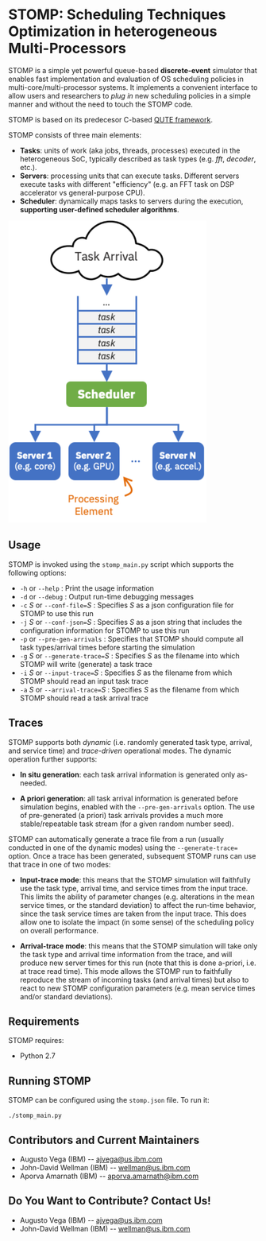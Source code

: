 # STOMP: Scheduling Techniques Optimization in heterogeneous Multi-Processors 

STOMP is a simple yet powerful queue-based **discrete-event** simulator that enables fast implementation and evaluation of OS scheduling policies in multi-core/multi-processor systems. It implements a convenient interface to allow users and researchers to _plug in_ new scheduling policies in a simple manner and without the need to touch the STOMP code.

STOMP is based on its predecesor C-based <a href="https://ieeexplore.ieee.org/document/5749737" target="_blank">QUTE framework</a>.

STOMP consists of three main elements:

 - **Tasks**: units of work (aka jobs, threads, processes) executed in the heterogeneous SoC, typically described as task types (e.g. _fft_, _decoder_, etc.).
 - **Servers**: processing units that can execute tasks. Different servers execute tasks with different "efficiency" (e.g. an FFT task on DSP accelerator vs general-purpose CPU).
 - **Scheduler**: dynamically maps tasks to servers during the execution, **supporting user-defined scheduler algorithms**.

<img src="/stomp_overview.png" width="400">


## Usage

STOMP is invoked using the `stomp_main.py` script which supports the following options:

 * `-h` or `--help` : Print the usage information
 * `-d` or `--debug` : Output run-time debugging messages
 * `-c` *_S_* or `--conf-file=`*_S_* : Specifies *_S_* as a json configuration file for STOMP to use this run
 * `-j` *_S_* or `--conf-json=`*_S_* : Specifies *_S_* as a json string that includes the configuration information for STOMP to use this run
 * `-p` or `--pre-gen-arrivals` : Specifies that STOMP should compute all task types/arrival times before starting the simulation
 * `-g` *_S_* or `--generate-trace=`*_S_* : Specifies *_S_* as the filename into which STOMP will write (generate) a task trace
 * `-i` *_S_* or `--input-trace=`*_S_* : Specifies *_S_* as the filename from which STOMP should read an input task trace
 * `-a` *_S_* or `--arrival-trace=`*_S_* : Specifies *_S_* as the filename from which STOMP should read a task arrival trace


## Traces

STOMP supports both _dynamic_ (i.e. randomly generated task type, arrival, and service time) and _trace-driven_ operational modes. The dynamic operation further supports:

 * **In situ generation**: each task arrival information is generated only as-needed.
 
 * **A priori generation**: all task arrival information is generated before simulation begins, enabled with the `--pre-gen-arrivals` option. The use of pre-generated (a priori) task arrivals provides a much more stable/repeatable task stream (for a given random number seed).
  
STOMP can automatically generate a trace file from a run (usually conducted in one of the dynamic modes) using the `--generate-trace=` option.
Once a trace has been generated, subsequent STOMP runs can use that trace in one of two modes:

 * **Input-trace mode**: this means that the STOMP simulation will faithfully use the task type, arrival time, and service times from the input trace.  This limits the ability of parameter changes (e.g. alterations in the mean service times, or the standard deviation) to affect the run-time behavior, since the task service times are taken from the input trace.  This does allow one to isolate the impact (in some sense) of the scheduling policy on overall performance.
 
 * **Arrival-trace mode**: this means that the STOMP simulation will take only the task type and arrival time information from the trace, and will produce new server times for this run (note that this is done a-priori, i.e. at trace read time).  This mode allows the STOMP run to faithfully reproduce the stream of incoming tasks (and arrival times) but also to react to new STOMP configuration parameters (e.g. mean service times and/or standard deviations).


## Requirements

STOMP requires:
 - Python 2.7


## Running STOMP

STOMP can be configured using the `stomp.json` file. To run it:

```
./stomp_main.py
```


## Contributors and Current Maintainers

 * Augusto Vega (IBM) --  ajvega@us.ibm.com
 * John-David Wellman (IBM) -- wellman@us.ibm.com
 * Aporva Amarnath (IBM) -- aporva.amarnath@ibm.com

## Do You Want to Contribute? Contact Us!

 * Augusto Vega (IBM) --  ajvega@us.ibm.com
 * John-David Wellman (IBM) -- wellman@us.ibm.com
